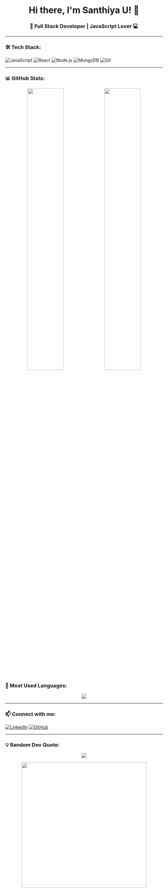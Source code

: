<h1 align="center">Hi there, I'm Santhiya U! 👋</h1>
<h3 align="center">🚀 Full Stack Developer | JavaScript Lover 💻</h3>

---

### 🛠 Tech Stack:
![JavaScript](https://img.shields.io/badge/JavaScript-F7DF1E?style=for-the-badge&logo=javascript&logoColor=black)
![React](https://img.shields.io/badge/React-61DAFB?style=for-the-badge&logo=react&logoColor=white)
![Node.js](https://img.shields.io/badge/Node.js-339933?style=for-the-badge&logo=node.js&logoColor=white)
![MongoDB](https://img.shields.io/badge/MongoDB-47A248?style=for-the-badge&logo=mongodb&logoColor=white)
![Git](https://img.shields.io/badge/Git-F05032?style=for-the-badge&logo=git&logoColor=white)

---

### 📊 GitHub Stats:
<p align="center">
  <img width="48%" src="https://github-readme-stats.vercel.app/api?username=usanthiya&show_icons=true&theme=radical" />
  <img width="48%" src="https://github-readme-streak-stats.herokuapp.com/?user=usanthiya&theme=radical" />
</p>

### 🚀 Most Used Languages:
<p align="center">
  <img src="https://github-readme-stats.vercel.app/api/top-langs/?username=usanthiya&layout=compact&theme=radical" />
</p>

---

### 📫 Connect with me:
[![LinkedIn](https://img.shields.io/badge/LinkedIn-%230077B5.svg?style=for-the-badge&logo=linkedin&logoColor=white)](https://www.linkedin.com/in/usanthiya/)
[![GitHub](https://img.shields.io/badge/GitHub-181717?style=for-the-badge&logo=github&logoColor=white)](https://github.com/usanthiya)

---

### 💡 Random Dev Quote:
<p align="center">
  <img src="https://quotes-github-readme.vercel.app/api?type=horizontal&theme=radical" />
</p>

<p align="center">
  <img src="https://media.giphy.com/media/qgQUggAC3Pfv687qPC/giphy.gif" width="400">
</p>
